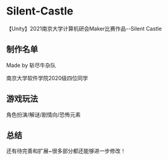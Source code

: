 # Silent-Castle
【Unity】2021南京大学计算机研会Maker比赛作品--Silent Castle



## 制作名单

Made by 斩尽牛杂队

南京大学软件学院2020级四位同学



## 游戏玩法

角色扮演/解谜/剧情向/恐怖元素



## 总结

还有待完善和扩展~很多部分都还能够进一步修改！
